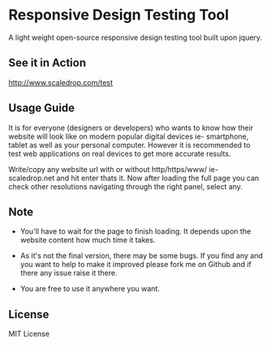 # Responsive Design Testing Tool

A light weight open-source responsive design testing tool built upon jquery.

## See it in Action
 <http://www.scaledrop.com/test>

## Usage Guide
It is for everyone (designers or developers) who wants to know how their website will look like on modern popular digital devices ie- smartphone, tablet as well as your personal computer. However it is recommended to test web applications on real devices to get more accurate results.

Write/copy any website url with or without http/https/www/ ie- scaledrop.net and hit enter thats it. Now after loading the full page you can check other resolutions navigating through the right panel, select any.

## Note
* You'll have to wait for the page to finish loading. It depends upon the website content how much time it takes. 

* As it's not the final version, there may be some bugs. If you find any and you want to help to make it improved please fork me on Github and if there any issue raise it there.
* You are free to use it anywhere you want.

## License
MIT License
